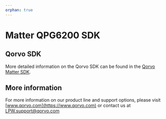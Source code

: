 ```yaml
---
orphan: true
---
```


# Matter QPG6200 SDK

## Qorvo SDK

More detailed information on the Qorvo SDK can be found in the
[Qorvo Matter SDK](https://gitlab.com/qorvo_sdk/public/devkits/qpg6200-iot-sdk).

## More information

For more information on our product line and support options, please visit
[www.qorvo.com](https://www.qorvo.com) or contact us at <LPW.support@qorvo.com>
